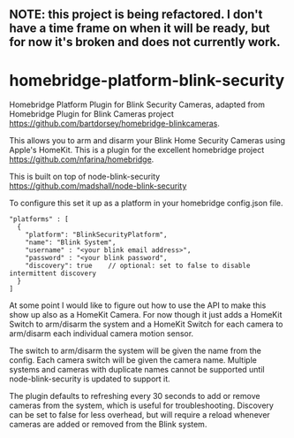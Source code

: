 
## NOTE: this project is being refactored. I don't have a time frame on when it will be ready, but for now it's broken and does not currently work. 

# homebridge-platform-blink-security
Homebridge Platform Plugin for Blink Security Cameras, adapted from Homebridge Plugin for Blink Cameras project https://github.com/bartdorsey/homebridge-blinkcameras.

This allows you to arm and disarm your Blink Home Security Cameras using Apple's HomeKit. This is a plugin for the excellent homebridge project https://github.com/nfarina/homebridge.  

This is built on top of node-blink-security https://github.com/madshall/node-blink-security

To configure this set it up as a platform in your homebridge config.json file.

    "platforms" : [
      {
        "platform": "BlinkSecurityPlatform",
        "name": "Blink System",
        "username" : "<your blink email address>",
        "password" : "<your blink password",
        "discovery": true    // optional: set to false to disable intermittent discovery
      }
    ]

At some point I would like to figure out how to use the API to make this show up also as a HomeKit Camera. For now though it just adds a HomeKit Switch to arm/disarm the system and a HomeKit Switch for each camera to arm/disarm each individual camera motion sensor.

The switch to arm/disarm the system will be given the name from the config. Each camera switch will be given the camera name. Multiple systems and cameras with duplicate names cannot be supported until node-blink-security is updated to support it.

The plugin defaults to refreshing every 30 seconds to add or remove cameras from the system, which is useful for troubleshooting. Discovery can be set to false for less overhead, but will require a reload whenever cameras are added or removed from the Blink system.

